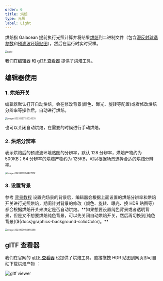 ```yaml
---
order: 6
title: 烘焙
type: 光照
label: Light
---
```


烘焙指 Galacean 提前执行光照计算并将结果[烘焙](${docs}graphics-light-bake)到二进制文件（包含[漫反射球谐参数](https://www.wikiwand.com/zh-hans/%E7%90%83%E8%B0%90%E5%87%BD%E6%95%B0)和[预滤波环境贴图](https://learnopengl-cn.github.io/07%20PBR/03%20IBL/02%20Specular%20IBL/)），然后在运行时实时采样。

<img src="https://gw.alipayobjects.com/zos/OasisHub/5ff4f65b-7940-4359-9de0-f8beef4d7fb2/bake.gif" alt="bake" style="zoom:50%;" />

我们在[编辑器](https://galacean.antgroup.com/editor) 和 [glTF 查看器](https://galacean.antgroup.com/#/gltf-viewer) 提供了烘焙工具。

## 编辑器使用

### 1. 烘焙开关

编辑器默认打开自动烘焙，会在修改背景(颜色、曝光、旋转等配置)或者修改烘焙分辨率等操作后，自动进行烘焙。

<img src="https://gw.alipayobjects.com/zos/OasisHub/8ae1e2ba-fa09-4421-9c4e-0b68a27d2e6d/image-20231227152024235.png" alt="image-20231227152024235" style="zoom:50%;" />

也可以关闭自动烘焙，在需要的时候进行手动烘焙。

### 2. 烘焙分辨率

表示烘焙后的预滤波环境贴图的分辨率，默认 128 分辨率，烘焙产物约为 500KB；64 分辨率的烘焙产物约为 125KB，可以根据场景选择合适的烘焙分辨率。

<img src="https://gw.alipayobjects.com/zos/OasisHub/635ba520-5b7c-4156-a617-445045ddf92d/image-20231009114427072.png" alt="image-20231009114427072" style="zoom:50%;" />

### 3. 设置背景

参考 [背景教程](${docs}graphics-background-sky) 设置完场景的背景后，编辑器会根据上面设置的烘焙分辨率和烘焙开关进行光照烘焙，期间针对背景的修改（颜色、旋转、曝光、换 HDR 贴图等）都会根据烘焙开关来决定是否自动烘焙。**如果想要设置纯色背景或者透明背景，但是又不想要烘焙纯色背景，可以先关闭自动烘焙开关，然后再切换到[纯色背景](${docs}graphics-background-solidColor)。**

<img src="https://gw.alipayobjects.com/zos/OasisHub/1604407b-f6e0-442a-b179-aef4836877cf/image-20231009114455268.png" alt="image-20231009114455268" style="zoom:50%;" />

## glTF 查看器

我们在官网的 [glTF 查看器](https://galacean.antgroup.com/#/gltf-viewer) 也提供了烘焙工具，直接拖拽 HDR 贴图到网页即可自动下载烘焙产物 ：

![gltf viewer](https://gw.alipayobjects.com/mdn/rms_7c464e/afts/img/A*9mGbSpQ4HngAAAAAAAAAAAAAARQnAQ)
